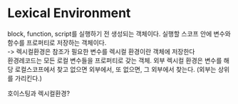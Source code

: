 # Lexical Environment

block, function, script를 실행하기 전 생성되는 객체이다.
실행할 스코프 안에 변수와 함수를 프로퍼티로 저장하는 객체이다.
</br>
-> 렉시컬환경은 참조가 필요한 변수를 렉시컬 환경이란 객체에 저장한다
</br>
환경레코드는 모든 로컬 변수들을 프로퍼티로 갖는 객체.
외부 렉시컬 환경은 변수를 해당 로컬스코프에서 찾고 없으면 외부에서, 또 없으면, 그 외부에서 찾는다. (외부는 상위를 가리킨다.)</br>

호이스팅과 렉시컬환경?
</br>
